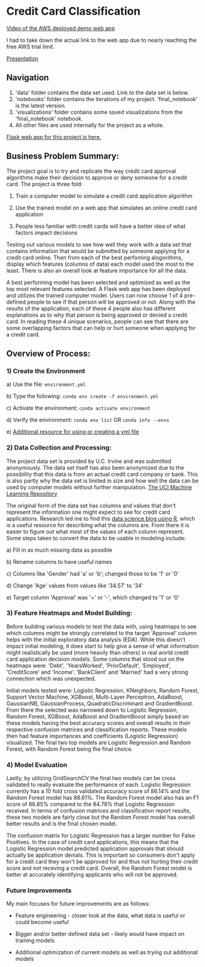 # Credit Card Classification

[Video of the AWS deployed demo web app](https://www.youtube.com/watch?v=S3i4sD60yjc)

I had to take down the actual link to the web app due to nearly reaching the free AWS trial limit.

[Presentation](https://docs.google.com/presentation/d/1KAX45m0vJLl9hF3pMOYaTrom7tYX2pT7DlNWmYQPaZs/edit?usp=sharing)

## Navigation

1) 'data' folder contains the data set used. Link to the data set is below.
2) 'notebooks' folder contains the iterations of my project. 'final_notebook' is the latest version.
3) 'visualizations' folder contains some saved visualizations from the 'final_notebook' notebook.
4) All other files are used internally for the project as a whole.

[Flask web app for this project is here.](https://github.com/calvintirrell/capstone-flask-app-template-012720)

## Business Problem Summary:
The project goal is to try and replicate the way credit card approval algorithms make their decision to approve or deny someone for a credit card. The project is three fold:

1) Train a computer model to simulate a credit card application algorithm

2) Use the trained model on a web app that simulates an online credit card application

3) People less familiar with credit cards will have a better idea of what factors impact decisions

Testing out various models to see how well they work with a data set that contains information that would be submitted by someone applying for a credit card online. Then from each of the best perfoming alogorithms, display which features (columns of data) each model used the most to the least. There is also an overall look at feature importance for all the data.

A best performing model has been selected and optimized as well as the top most relevant features selected. A Flask web app has been deployed and utilizes the trained computer model. Users can now choose 1 of 4 pre-defined people to see if that person will be approved or not. Along with the results of the application, each of these 4 people also has different explanations as to why that person is being approved or denied a credit card. In reading these 4 unique scenarios, people can see that there are some overlapping factors that can help or hurt someone when applying for a credit card.

## Overview of Process:

### 1) Create the Environment
a) Use the file: `environment.yml`

b) Type the following: `conda env create -f environment.yml`

c) Activate the environment: `conda activate environment`

d) Verify the environment: `conda env list` OR `conda info --envs`

e) [Additional resource for using or creating a yml file](https://docs.conda.io/projects/conda/en/latest/user-guide/tasks/manage-environments.html)

### 2) Data Collection and Processing:
The project data set is provided by U.C. Irvine and was submitted anonymously. The data set itself has also been anonymized due to the possibility that this data is from an actual credit card company or bank. This is also partly why the data set is  limited in size and how well the data can be used by computer models without further manipulation. [The UCI Machine Learning Repository](https://archive.ics.uci.edu/ml/datasets/credit+approval)

The original form of the data set has columns and values that don't represent the information one might expect to see for credit card applications. Research led me to find this [data science blog using R](https://nycdatascience.com/blog/student-works/credit-card-approval-analysis/), which is a useful resource for describing what the columns are. From there it is easier to figure out what most of the values of each column represent. Some steps taken to convert the data to be usable in modeling include:

a) Fill in as much missing data as possible

b) Rename columns to have useful names

c) Columns like 'Gender' had 'a' or 'b'; changed those to be '1' or '0'

d) Change 'Age' values from values like '34.57' to '34'

e) Target column 'Approval' was '+' or '-', which changed to '1' or '0'

### 3) Feature Heatmaps and Model Building:
Before building various models to test the data with, using heatmaps to see which columns might be strongly correlated to the target 'Approval' column helps with the initial exploratory data analysis (EDA). While this doesn't impact initial modeling, it does start to help give a sense of what information might realistically be used (more heavily than others) in real world credit card application decision models. Some columns that stood out on the heatmaps were: 'Debt', 'YearsWorked', 'PriorDefault', 'Employed', 'CreditScore' and 'Income'. 'BankClient' and 'Married' had a very strong connection which was unexpected.

Initial models tested were: Logistic Regression, KNeighbors, Random Forest, Support Vector Machine, XGBoost, Multi-Layer Perceptron, AdaBoost, GaussianNB, GaussianProcess, QuadraticDiscriminant and GradientBoost. From there the selected was narrowed down to Logistic Regression, Random Forest, XGBoost, AdaBoost and GradientBoost simply based on these models having the best accuracy scores and overall results in their respective confusion matrices and classification reports. These models then had feature importances and coefficients (Logistic Regression) visualized. The final two top models are Logistic Regression and Random Forest, with Random Forest being the final choice.

### 4) Model Evaluation
Lastly, by utilizing GridSearchCV the final two models can be cross validated to really evaluate the performance of each. Logistic Regression currently has a 10 fold cross validated accuracy score of 86.14% and the Random Forest model has 88.61%. The Random Forest model also has an F1 score of 86.85% compared to the 84.78% that Logistic Regression received. In terms of confusion matrices and classification report results, these two models are fairly close but the Random Forest model has overall better results and is the final chosen model.

The confusion matrix for Logistic Regression has a larger number for False Positives. In the case of credit card applications, this means that the Logistic Regression model predicted application approvals that should actually be application denials. This is important so consumers don't apply for a credit card they won't be approved for and thus not hurting their credit score and not receving a credit card. Overall, the Random Forest model is better at accurately identifying applicants who will not be approved.

### Future Improvements
My main focuses for future improvements are as follows:

- Feature engineering - closer look at the data, what data is useful or could become useful

- Bigger and/or better defined data set - likely would have impact on training models

- Additional optimization of current models as well as trying out additional models
